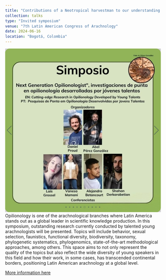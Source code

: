 ```yaml
---
title: "Contributions of a Neotropical harvestman to our understanding of the interplay between sexual selection and paternal care"
collection: talks
type: "Invited symposium"
venue: "7th Latin American Congress of Arachnology"
date: 2024-06-16
location: "Bogotá, Colombia"
---
```

![Invited symposium on Next Generation Opilionologist: investigaciones de punta en el opilionología desarrolladas por jóvenes talentos](/images/symposium_VIICLA.PNG)
Opilionology is one of the arachnological branches where Latin America stands out as a global leader in scientific knowledge production. In this symposium, outstanding research currently conducted by talented young arachnologists will be presented. Topics will include behavior, sexual selection, faunistics, functional diversity, biodiversity, taxonomy, phylogenetic systematics, phylogenomics, state-of-the-art methodological approaches, among others. This space aims to not only represent the quality of the topics but also reflect the wide diversity of young speakers in this field and how their work, in some cases, has transcended continental borders, positioning Latin American arachnology at a global level.<br>

[More information here](https://viiclaracnologia.wixsite.com/viicla/simposios?lang=en)



